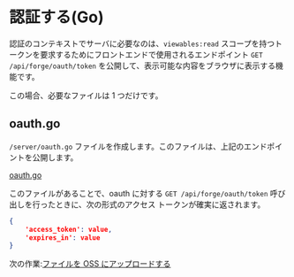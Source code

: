 # 認証する(Go)


認証のコンテキストでサーバに必要なのは、`viewables:read` スコープを持つトークンを要求するためにフロントエンドで使用されるエンドポイント `GET /api/forge/oauth/token` を公開して、表示可能な内容をブラウザに表示する機能です。

この場合、必要なファイルは 1 つだけです。

## oauth.go

`/server/oauth.go` ファイルを作成します。このファイルは、上記のエンドポイントを公開します。 

[oauth.go](_snippets/viewmodels/go/oauth.go ':include :type=code go')

このファイルがあることで、oauth に対する `GET /api/forge/oauth/token` 呼び出しを行ったときに、次の形式のアクセス トークンが確実に返されます。

```json
{
	'access_token': value, 
	'expires_in': value
}
```

次の作業:[ファイルを OSS にアップロードする](/ja-JP/datamanagement/oss/)